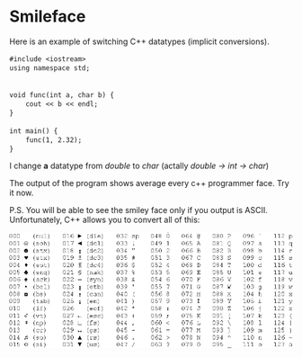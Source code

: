 # Smileface

Here is an example of switching C++ datatypes (implicit conversions).

```
#include <iostream>
using namespace std;


void func(int a, char b) {
    cout << b << endl;
}

int main() {
    func(1, 2.32);
}
```


I change **a** datatype from _double_ to _char_ (actally _double -> int -> char_)

The output of the program shows average every c++ programmer face. Try it now.

P.S.
You will be able to see the smiley face only if you output is ASCII. Unfortunately, C++ allows you to convert all of this:

![](https://github.com/bullbesh/Smileface/blob/main/ascii.jpg "ASCII table.")
